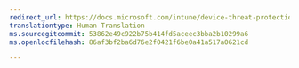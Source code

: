 ```yaml
---
redirect_url: https://docs.microsoft.com/intune/device-threat-protection-enable
translationtype: Human Translation
ms.sourcegitcommit: 53862e49c922b75b414fd5aceec3bba2b10299a6
ms.openlocfilehash: 86af3bf2ba6d76e2f0421f6be0a41a517a0621cd

---
```




<!--HONumber=Jan17_HO4-->


